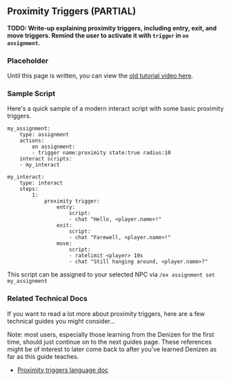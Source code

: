 Proximity Triggers (PARTIAL)
------------------

**TODO: Write-up explaining proximity triggers, including entry, exit, and move triggers. Remind the user to activate it with `trigger` in `on assignment`.**

### Placeholder

Until this page is written, you can view the [old tutorial video here](https://one.denizenscript.com/denizen/vids/Proximity%20Triggers).

### Sample Script

Here's a quick sample of a modern interact script with some basic proximity triggers.

```dscript_green
my_assignment:
    type: assignment
    actions:
        on assignment:
        - trigger name:proximity state:true radius:10
    interact scripts:
    - my_interact

my_interact:
    type: interact
    steps:
        1:
            proximity trigger:
                entry:
                    script:
                    - chat "Hello, <player.name>!"
                exit:
                    script:
                    - chat "Farewell, <player.name>!"
                move:
                    script:
                    - ratelimit <player> 10s
                    - chat "Still hanging around, <player.name>?"
```

This script can be assigned to your selected NPC via `/ex assignment set my_assignment`

### Related Technical Docs

If you want to read a lot more about proximity triggers, here are a few technical guides you might consider...

Note: most users, especially those learning from the Denizen for the first time, should just continue on to the next guides page. These references might be of interest to later come back to after you've learned Denizen as far as this guide teaches.

- [Proximity triggers language doc](https://meta.denizenscript.com/Docs/Languages/proximity%20triggers)

